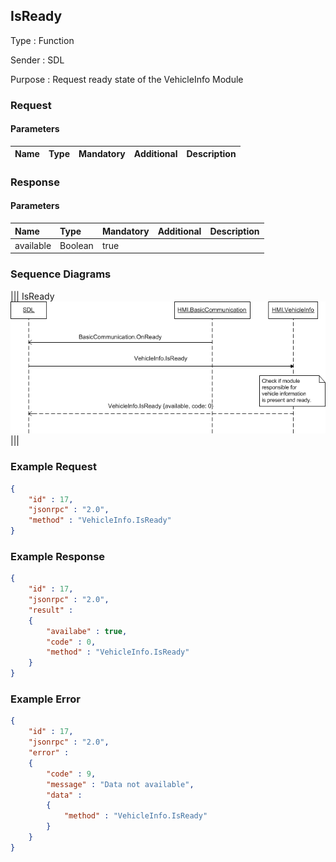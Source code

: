 ## IsReady

Type
: Function

Sender
: SDL

Purpose
: Request ready state of the VehicleInfo Module

### Request

#### Parameters

|Name|Type|Mandatory|Additional|Description|
|:---|:---|:--------|:---------|:----------|

### Response

#### Parameters

|Name|Type|Mandatory|Additional|Description|
|:---|:---|:--------|:---------|:----------|
|available|Boolean|true|||

### Sequence Diagrams
|||
IsReady
![IsReady](./assets/IsReady.png)
|||

### Example Request

```json
{
	"id" : 17,
	"jsonrpc" : "2.0",
	"method" : "VehicleInfo.IsReady"
}
```
### Example Response

```json
{
	"id" : 17,
	"jsonrpc" : "2.0",
	"result" :
	{
		"availabe" : true,
		"code" : 0,
		"method" : "VehicleInfo.IsReady"
	}
}
```

### Example Error

```json
{
	"id" : 17,
	"jsonrpc" : "2.0",
	"error" :
	{
		"code" : 9,
		"message" : "Data not available",
		"data" :
		{
			"method" : "VehicleInfo.IsReady"
		}
	}
}
```
